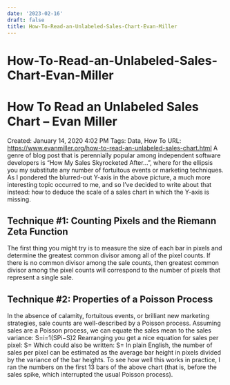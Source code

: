 ```yaml
---
date: '2023-02-16'
draft: false
title: How-To-Read-an-Unlabeled-Sales-Chart-Evan-Miller
---
```


# How-To-Read-an-Unlabeled-Sales-Chart-Evan-Miller

# How To Read an Unlabeled Sales Chart – Evan Miller
Created: January 14, 2020 4:02 PM
Tags: Data, How To
URL: https://www.evanmiller.org/how-to-read-an-unlabeled-sales-chart.html
A genre of blog post that is perennially popular among independent software developers is “How My Sales Skyrocketed After…”, where for the ellipsis you my substitute any number of fortuitous events or marketing techniques.
As I pondered the blurred-out Y-axis in the above picture, a much more interesting topic occurred to me, and so I’ve decided to write about that instead: how to deduce the scale of a sales chart in which the Y-axis is missing.
## Technique #1: Counting Pixels and the Riemann Zeta Function
The first thing you might try is to measure the size of each bar in pixels and determine the greatest common divisor among all of the pixel counts.
If there is no common divisor among the sale counts, then greatest common divisor among the pixel counts will correspond to the number of pixels that represent a single sale.
## Technique #2: Properties of a Poisson Process
In the absence of calamity, fortuitous events, or brilliant new marketing strategies, sale counts are well-described by a Poisson process.
Assuming sales are a Poisson process, we can equate the sales mean to the sales variance:
S=i=1(SPi−S)2
Rearranging you get a nice equation for sales per pixel:
S=
Which could also be written:
S=
In plain English, the number of sales per pixel can be estimated as the average bar height in pixels divided by the variance of the bar heights.
To see how well this works in practice, I ran the numbers on the first 13 bars of the above chart (that is, before the sales spike, which interrupted the usual Poisson process).

